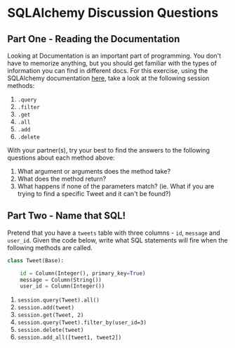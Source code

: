 # SQLAlchemy Discussion Questions

## Part One - Reading the Documentation

Looking at Documentation is an important part of programming. You don't have to memorize anything, but you should get familiar with the types of information you can find in different docs. For this exercise, using the SQLAlchemy documentation [here](https://docs.sqlalchemy.org/en/20/orm/session_basics.html#querying), take a look at the following session methods:

1. `.query`
2. `.filter`
3. `.get`
4. `.all`
5. `.add`
6. `.delete`

With your partner(s), try your best to find the answers to the following questions about each method above:

1. What argument or arguments does the method take?
2. What does the method return?
3. What happens if none of the parameters match? (ie. What if you are trying to find a specific Tweet and it can't be found?)

## Part Two - Name that SQL!

Pretend that you have a `tweets` table with three columns - `id`, `message` and `user_id`. Given the code below, write what SQL statements will fire when the following methods are called.

```python
class Tweet(Base):

    id = Column(Integer(), primary_key=True)
    message = Column(String())
    user_id = Column(Integer())

```

1. `session.query(Tweet).all()`
2. `session.add(tweet)`
3. `session.get(Tweet, 2)`
4. `session.query(Tweet).filter_by(user_id=3)`
5. `session.delete(tweet)`
6. `session.add_all([tweet1, tweet2])`